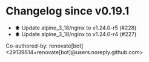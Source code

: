 # Changelog since v0.19.1
- ⬆️ Update alpine_3_18/nginx to v1.24.0-r5 (#228) 
- ⬆️ Update alpine_3_18/nginx to v1.24.0-r4 (#227)

Co-authored-by: renovate[bot] <29139614+renovate[bot]@users.noreply.github.com> 
